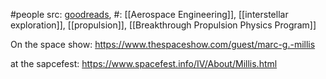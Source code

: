 #people 
src: [goodreads](https://www.goodreads.com/author/show/2851639.Marc_G_Millis), 
#: [[Aerospace Engineering]], [[interstellar exploration]], [[propulsion]], [[Breakthrough Propulsion Physics Program]] 

On the space show: https://www.thespaceshow.com/guest/marc-g.-millis

at the sapcefest: https://www.spacefest.info/IV/About/Millis.html

